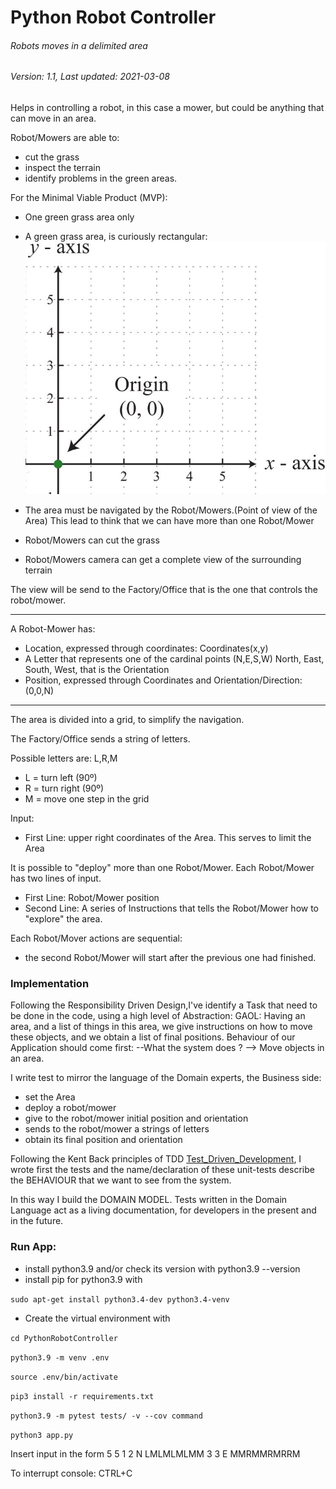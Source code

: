 # Python Robot Controller
###### Robots moves in a delimited area
###### Version: 1.1, Last updated: 2021-03-08
Helps in controlling a robot, in this case a mower, but could be anything that can move in an area. 

Robot/Mowers are able to:
- cut the grass
- inspect the terrain
- identify problems in the green areas.

For the Minimal Viable Product (MVP):
- One green grass area only

- A green grass area, is curiously rectangular:
   ![logo](ReadmeAreaExample.png)
 - The area must be navigated by the Robot/Mowers.(Point of view of the Area)
This lead to think that we can have more than one Robot/Mower
- Robot/Mowers can cut the grass
- Robot/Mowers camera can get a complete view of the surrounding terrain

The view will be send to the Factory/Office that is the one that
controls the robot/mower.

---

A Robot-Mower has:
- Location, expressed through coordinates: Coordinates(x,y)
- A Letter that represents one of the cardinal points (N,E,S,W)
North, East, South, West, that is the Orientation
- Position, expressed through Coordinates and Orientation/Direction: (0,0,N)

-----

The area is divided into a grid, to simplify the navigation.

The Factory/Office sends a string of letters.

Possible letters are: L,R,M
- L = turn left (90º)
- R = turn right (90º)
- M = move one step in the grid

Input:
- First Line: upper right coordinates of the Area. This serves to limit the Area

It is possible to "deploy" more than one Robot/Mower.
Each Robot/Mower has two lines of input.
  - First Line: Robot/Mower position
  - Second Line: A series of Instructions that tells the Robot/Mower how to "explore" the area.
  

Each Robot/Mover actions are sequential:
- the second Robot/Mower will start after the previous one had finished.

### Implementation
Following the Responsibility Driven Design,I've identify a Task that need to be done in the code,
using a high level of Abstraction: 
GAOL: Having an area, and a list of things in this area, we give instructions on how to move 
these objects, and we obtain a list of final positions.
Behaviour of our Application should come first:
--What the system does ? --> Move objects in an area.

I write test to mirror the language of the Domain experts, the Business side:
- set the Area
- deploy a robot/mower
- give to the robot/mower initial position and orientation
- sends to the robot/mower a strings of letters
- obtain its final position and orientation

Following the Kent Back principles of TDD 
[Test_Driven_Development][Kent Back principles of TDD], I wrote first the tests
and the name/declaration of these unit-tests describe the BEHAVIOUR that we want to see from the system.


[Kent Back principles of TDD]: 
https://www.goodreads.com/book/show/387190.Test_Driven_Development

In this way I  build the DOMAIN MODEL. 
Tests written in the Domain Language act as a living documentation, 
for developers in the present and in the future.


### Run App:
- install python3.9 and/or check its version with python3.9 --version
- install pip for python3.9 with 

`sudo apt-get install python3.4-dev python3.4-venv`
- Create the virtual environment with 

`cd PythonRobotController`

`python3.9 -m venv .env`

`source .env/bin/activate`

`pip3 install -r requirements.txt`

`python3.9 -m pytest tests/ -v --cov command`

`python3 app.py`

Insert input in the form
5 5 
1 2 N
LMLMLMLMM
3 3 E
MMRMMRMRRM

To interrupt console: CTRL+C
